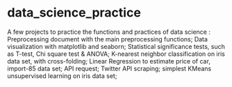 # data_science_practice
A few projects to practice the functions and practices of data science :
Preprocessing document with the main preprocessing functions;
Data visualization with matplotlib and seaborn;
Statistical significance tests, such as T-test, Chi square test & ANOVA;
K-nearest neighbor classification on iris data set, with cross-folding;
Linear Regression to estimate price of car, import-85 data set;
API request;
Twitter API scraping;
simplest KMeans unsupervised learning on iris data set;
